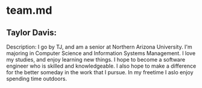 # team.md

## Taylor Davis:
Description: I go by TJ, and am a senior at Northern Arizona University. I'm majoring in Computer Science and Information Systems Management. I love my studies, and enjoy learning new things. I hope to become a software engineer who is skilled and knowledgeable. I also hope to make a difference for the better someday in the work that I pursue. In my freetime I aslo enjoy spending time outdoors.
